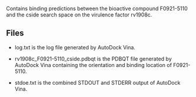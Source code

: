 Contains binding predictions between the bioactive compound F0921-5110 and the cside search space on the virulence factor rv1908c.

## Files

- log.txt is the log file generated by AutoDock Vina.

- rv1908c_F0921-5110_cside.pdbqt is the PDBQT file generated by AutoDock Vina containing the orientation and binding location of F0921-5110.

- stdoe.txt is the combined STDOUT and STDERR output of AutoDock Vina.

